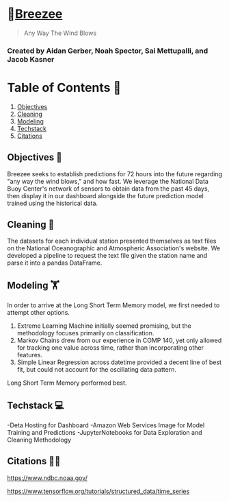 # 🍃[Breezee](https://breezee.me)
> Any Way The Wind Blows

### Created by Aidan Gerber, Noah Spector, Sai Mettupalli, and Jacob Kasner

# Table of Contents 📕
1. [Objectives](README.md#objectives-)
2. [Cleaning](README.md#cleaning-)
3. [Modeling](README.md#modeling-%EF%B8%8F)
4. [Techstack](README.md#techstack-)
5. [Citations](README.md#citations-)

## Objectives 🧠

Breezee seeks to establish predictions for 72 hours into the future regarding "any way the wind blows," and how fast. We leverage the National Data Buoy Center's network of sensors to obtain data from the past 45 days, then display it in our dashboard alongside the future prediction model trained using the historical data.

## Cleaning 🧼

The datasets for each individual station presented themselves as text files on the National Oceanographic and Atmospheric Association's website. We developed a pipeline to request the text file given the station name and parse it into a pandas DataFrame.

## Modeling 🏋️

In order to arrive at the Long Short Term Memory model, we first needed to attempt other options.
1. Extreme Learning Machine initially seemed promising, but the methodology focuses primarily on classification.
2. Markov Chains drew from our experience in COMP 140, yet only allowed for tracking one value across time, rather than incorporating other features.
3. Simple Linear Regression across datetime provided a decent line of best fit, but could not account for the oscillating data pattern.

Long Short Term Memory performed best.

## Techstack 💻

-Deta Hosting for Dashboard
-Amazon Web Services Image for Model Training and Predictions
-JupyterNotebooks for Data Exploration and Cleaning Methodology


## Citations 🧑‍🏫

https://www.ndbc.noaa.gov/

https://www.tensorflow.org/tutorials/structured_data/time_series
